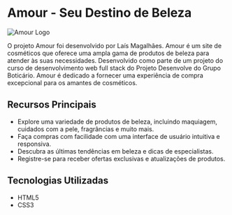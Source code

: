 # Amour - Seu Destino de Beleza

![Amour Logo](link_para_o_logo.png)

O projeto Amour foi desenvolvido por Laís Magalhães. Amour é um site de cosméticos que oferece uma ampla gama de produtos de beleza para atender às suas necessidades. Desenvolvido como parte de um projeto do curso de desenvolvimento web  full stack do Projeto Desenvolve do Grupo Boticário. 
Amour é dedicado a fornecer uma experiência de compra excepcional para os amantes de cosméticos.

## Recursos Principais

- Explore uma variedade de produtos de beleza, incluindo maquiagem, cuidados com a pele, fragrâncias e muito mais.
- Faça compras com facilidade com uma interface de usuário intuitiva e responsiva.
- Descubra as últimas tendências em beleza e dicas de especialistas.
- Registre-se para receber ofertas exclusivas e atualizações de produtos.

## Tecnologias Utilizadas

- HTML5
- CSS3
